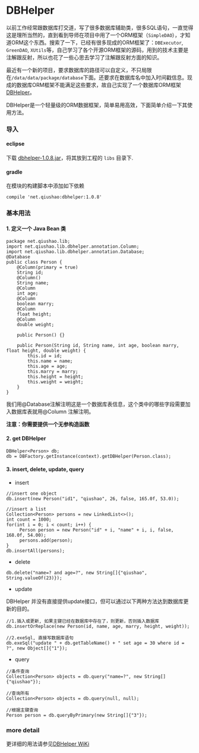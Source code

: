 DBHelper
======

以前工作经常跟数据库打交道，写了很多数据库辅助类，很多SQL语句，一直觉得这是理所当然的，直到看到导师在项目中用了一个ORM框架（`SimpleDAO`），才知道ORM这个东西。搜索了一下，已经有很多现成的ORM框架了：`DBExecutor`, `GreenDAO`, `XUtils`等，自己学习了各个开源ORM框架的源码，用到的技术主要是注解跟反射，所以也花了一些心思去学习了注解跟反射方面的知识。

最近有一个新的项目，要求数据库的路径可以自定义，不只局限在`/data/data/package/database`下面。还要求在数据库名中加入时间戳信息。现成的数据库ORM框架不能满足这些要求，故自己实现了一个数据库ORM框架[DBHelper](https://github.com/qiushao/DBHelper)。

DBHelper是一个轻量级的ORM数据框架，简单易用高效，下面简单介绍一下其使用方法。

### 导入
#### eclipse
下载 [dbhelper-1.0.8.jar](https://github.com/qiushao/DBHelper/raw/master/downloads/dbhelper-1.0.8.jar)，将其放到工程的 `libs` 目录下.

#### gradle
在模块的构建脚本中添加如下依赖
```
compile 'net.qiushao:dbhelper:1.0.8'
```

### 基本用法
#### 1. 定义一个 Java Bean 类
```
package net.qiushao.lib;
import net.qiushao.lib.dbhelper.annotation.Column;
import net.qiushao.lib.dbhelper.annotation.Database;
@Database
public class Person {
    @Column(primary = true)
    String id;
    @Column()
    String name;
    @Column
    int age;
    @Column
    boolean marry;
    @Column
    float height;
    @Column
    double weight;

    public Person() {}

    public Person(String id, String name, int age, boolean marry, float height, double weight) {
        this.id = id;
        this.name = name;
        this.age = age;
        this.marry = marry;
        this.height = height;
        this.weight = weight;
    }
}
```

我们用@Database注解注明这是一个数据库表信息，这个类中的哪些字段需要加入数据库表就用@Column 注解注明。

**注意：你需要提供一个无参构造函数**

#### 2. get DBHelper
```
DBHelper<Person> db;  
db = DBFactory.getInstance(context).getDBHelper(Person.class);
```

#### 3. insert, delete, update, query
- insert

```
//insert one object
db.insert(new Person("id1", "qiushao", 26, false, 165.0f, 53.0));

//insert a list
Collection<Person> persons = new LinkedList<>();
int count = 1000;
for(int i = 0; i < count; i++) {
     Person person = new Person("id" + i, "name" + i, i, false, 168.0f, 54.00);
     persons.add(person);
}
db.insertAll(persons);
```

- delete

```
db.delete("name=? and age=?", new String[]{"qiushao", String.valueOf(23)});
```

- update

DBHelper 并没有直接提供update接口，但可以通过以下两种方法达到数据库更新的目的。
```
//1.插入或更新, 如果主键已经在数据库中存在了，则更新，否则插入数据库
db.insertOrReplace(new Person(id, name, age, marry, height, weight));

//2.exeSql, 直接写数据库语句
db.exeSql("update " + db.getTableName() + " set age = 30 where id = ?", new Object[]{"1"});
```

- query

```
//条件查询
Collection<Person> objects = db.query("name=?", new String[] {"qiushao"});

//查询所有
Collection<Person> objects = db.query(null, null);

//根据主键查询
Person person = db.queryByPrimary(new String[]{"3"});
```

### more detail 
更详细的用法请参见[DBHelper WiKi](https://github.com/qiushao/DBHelper/wiki)